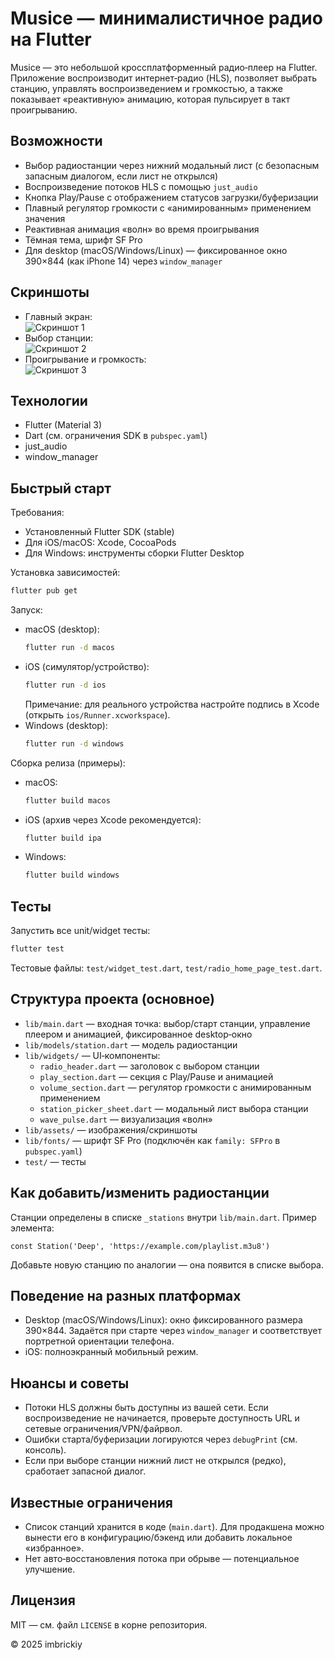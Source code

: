 # Musice — минималистичное радио на Flutter

Musice — это небольшой кроссплатформенный радио‑плеер на Flutter. Приложение воспроизводит интернет‑радио (HLS), позволяет выбрать станцию, управлять воспроизведением и громкостью, а также показывает «реактивную» анимацию, которая пульсирует в такт проигрыванию.


## Возможности
- Выбор радиостанции через нижний модальный лист (с безопасным запасным диалогом, если лист не открылся)
- Воспроизведение потоков HLS с помощью `just_audio`
- Кнопка Play/Pause с отображением статусов загрузки/буферизации
- Плавный регулятор громкости с «анимированным» применением значения
- Реактивная анимация «волн» во время проигрывания
- Тёмная тема, шрифт SF Pro
- Для desktop (macOS/Windows/Linux) — фиксированное окно 390×844 (как iPhone 14) через `window_manager`


## Скриншоты

- Главный экран:  
  ![Скриншот 1](lib/assets/screenshot_1.png)
- Выбор станции:  
  ![Скриншот 2](lib/assets/screenshot_2.png)
- Проигрывание и громкость:  
  ![Скриншот 3](lib/assets/screenshot_3.png)


## Технологии
- Flutter (Material 3)
- Dart (см. ограничения SDK в `pubspec.yaml`)
- just_audio
- window_manager


## Быстрый старт

Требования:
- Установленный Flutter SDK (stable)
- Для iOS/macOS: Xcode, CocoaPods
- Для Windows: инструменты сборки Flutter Desktop

Установка зависимостей:
```zsh
flutter pub get
```

Запуск:
- macOS (desktop):
  ```zsh
  flutter run -d macos
  ```
- iOS (симулятор/устройство):
  ```zsh
  flutter run -d ios
  ```
  Примечание: для реального устройства настройте подпись в Xcode (открыть `ios/Runner.xcworkspace`).
- Windows (desktop):
  ```zsh
  flutter run -d windows
  ```

Сборка релиза (примеры):
- macOS:
  ```zsh
  flutter build macos
  ```
- iOS (архив через Xcode рекомендуется):
  ```zsh
  flutter build ipa
  ```
- Windows:
  ```zsh
  flutter build windows
  ```


## Тесты
Запустить все unit/widget тесты:
```zsh
flutter test
```
Тестовые файлы: `test/widget_test.dart`, `test/radio_home_page_test.dart`.


## Структура проекта (основное)
- `lib/main.dart` — входная точка: выбор/старт станции, управление плеером и анимацией, фиксированное desktop‑окно
- `lib/models/station.dart` — модель радиостанции
- `lib/widgets/` — UI‑компоненты:
  - `radio_header.dart` — заголовок с выбором станции
  - `play_section.dart` — секция с Play/Pause и анимацией
  - `volume_section.dart` — регулятор громкости с анимированным применением
  - `station_picker_sheet.dart` — модальный лист выбора станции
  - `wave_pulse.dart` — визуализация «волн»
- `lib/assets/` — изображения/скриншоты
- `lib/fonts/` — шрифт SF Pro (подключён как `family: SFPro` в `pubspec.yaml`)
- `test/` — тесты


## Как добавить/изменить радиостанции
Станции определены в списке `_stations` внутри `lib/main.dart`. Пример элемента:
```text
const Station('Deep', 'https://example.com/playlist.m3u8')
```
Добавьте новую станцию по аналогии — она появится в списке выбора.


## Поведение на разных платформах
- Desktop (macOS/Windows/Linux): окно фиксированного размера 390×844. Задаётся при старте через `window_manager` и соответствует портретной ориентации телефона.
- iOS: полноэкранный мобильный режим.


## Нюансы и советы
- Потоки HLS должны быть доступны из вашей сети. Если воспроизведение не начинается, проверьте доступность URL и сетевые ограничения/VPN/файрвол.
- Ошибки старта/буферизации логируются через `debugPrint` (см. консоль).
- Если при выборе станции нижний лист не открылся (редко), сработает запасной диалог.


## Известные ограничения
- Список станций хранится в коде (`main.dart`). Для продакшена можно вынести его в конфигурацию/бэкенд или добавить локальное «избранное».
- Нет авто‑восстановления потока при обрыве — потенциальное улучшение.


## Лицензия
MIT — см. файл `LICENSE` в корне репозитория.

© 2025 imbrickiy
